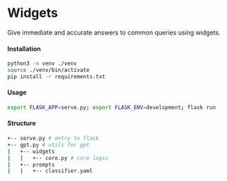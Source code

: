 # Widgets

Give immediate and accurate answers to common queries using widgets.

#### Installation

```bash
python3 -m venv ./venv
source ./venv/bin/activate
pip install -r requirements.txt
```

#### Usage

```bash
export FLASK_APP=serve.py; export FLASK_ENV=development; flask run
```

#### Structure 
```bash
+-- serve.py # entry to flask 
+-- gpt.py # utils for gpt
|   +-- widgets 
|   |   +-- core.py # core logic 
|   +-- prompts 
|   |   +-- classifier.yaml 
```
